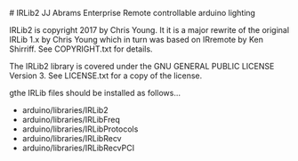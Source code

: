 
﻿# IRLib2 JJ Abrams Enterprise Remote controllable arduino lighting

IRLib2 is copyright 2017 by Chris Young. It it is a major rewrite of the original IRLib 1.x by Chris Young which in turn was based on IRremote by Ken Shirriff. See COPYRIGHT.txt for details.

The IRLib2 library is covered under the GNU GENERAL PUBLIC LICENSE Version 3. See LICENSE.txt for a copy of the license.

gthe IRLib files should be installed as follows…

* arduino/libraries/IRLib2
* arduino/libraries/IRLibFreq
* arduino/libraries/IRLibProtocols
* arduino/libraries/IRLibRecv
* arduino/libraries/IRLibRecvPCI
